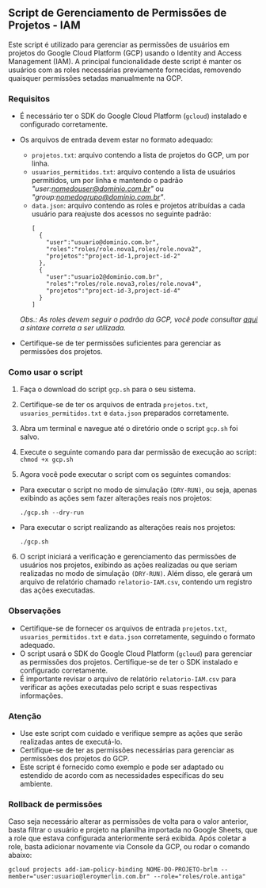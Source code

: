 ## Script de Gerenciamento de Permissões de Projetos - IAM

Este script é utilizado para gerenciar as permissões de usuários em projetos do Google Cloud Platform (GCP) usando o Identity and Access Management (IAM). A principal funcionalidade deste script é manter os usuários com as roles necessárias previamente fornecidas, removendo quaisquer permissões setadas manualmente na GCP.

### Requisitos

- É necessário ter o SDK do Google Cloud Platform (`gcloud`) instalado e configurado corretamente.
- Os arquivos de entrada devem estar no formato adequado:
  - `projetos.txt`: arquivo contendo a lista de projetos do GCP, um por linha.
  - `usuarios_permitidos.txt`: arquivo contendo a lista de usuários permitidos, um por linha e mantendo o padrão *"user:nomedouser@dominio.com.br"* ou *"group:nomedogrupo@dominio.com.br"*.
  - `data.json`: arquivo contendo as roles e projetos atribuídas a cada usuário para reajuste dos acessos no seguinte padrão:
    ```
    [
      {
        "user":"usuario@dominio.com.br",
        "roles":"roles/role.nova1,roles/role.nova2",
        "projetos":"project-id-1,project-id-2"
      },
      {
        "user":"usuario2@dominio.com.br",
        "roles":"roles/role.nova3,roles/role.nova4",
        "projetos":"project-id-3,project-id-4"
      }
    ]
    ```
  *Obs.: As roles devem seguir o padrão da GCP, você pode consultar [aqui](https://cloud.google.com/iam/docs/understanding-roles) a sintaxe correta a ser utilizada.*

- Certifique-se de ter permissões suficientes para gerenciar as permissões dos projetos.

### Como usar o script

1. Faça o download do script `gcp.sh` para o seu sistema.

2. Certifique-se de ter os arquivos de entrada `projetos.txt`, `usuarios_permitidos.txt` e `data.json` preparados corretamente.

3. Abra um terminal e navegue até o diretório onde o script `gcp.sh` foi salvo.

4. Execute o seguinte comando para dar permissão de execução ao script:
  ```chmod +x gcp.sh``` 

5. Agora você pode executar o script com os seguintes comandos:

- Para executar o script no modo de simulação `(DRY-RUN)`, ou seja, apenas exibindo as ações sem fazer alterações reais nos projetos:
  ```
  ./gcp.sh --dry-run
  ```

- Para executar o script realizando as alterações reais nos projetos:
  ```
  ./gcp.sh
  ```

6. O script iniciará a verificação e gerenciamento das permissões de usuários nos projetos, exibindo as ações realizadas ou que seriam realizadas no modo de simulação `(DRY-RUN)`. Além disso, ele gerará um arquivo de relatório chamado `relatorio-IAM.csv`, contendo um registro das ações executadas.

### Observações

- Certifique-se de fornecer os arquivos de entrada `projetos.txt`, `usuarios_permitidos.txt` e `data.json` corretamente, seguindo o formato adequado.
- O script usará o SDK do Google Cloud Platform (`gcloud`) para gerenciar as permissões dos projetos. Certifique-se de ter o SDK instalado e configurado corretamente.
- É importante revisar o arquivo de relatório `relatorio-IAM.csv` para verificar as ações executadas pelo script e suas respectivas informações.

### Atenção

- Use este script com cuidado e verifique sempre as ações que serão realizadas antes de executá-lo.
- Certifique-se de ter as permissões necessárias para gerenciar as permissões dos projetos do GCP.
- Este script é fornecido como exemplo e pode ser adaptado ou estendido de acordo com as necessidades específicas do seu ambiente.

### Rollback de permissões

Caso seja necessário alterar as permissões de volta para o valor anterior, basta filtrar o usuário e projeto na planilha importada no Google Sheets, que a role que estava configurada anteriormente será exibida. Após coletar a role, basta adicionar novamente via Console da GCP, ou rodar o comando abaixo:

```
gcloud projects add-iam-policy-binding NOME-DO-PROJETO-brlm --member="user:usuario@leroymerlin.com.br" --role="roles/role.antiga" 
``` 